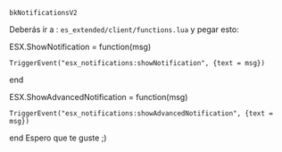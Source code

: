`bkNotificationsV2`

Deberás ir a : `es_extended/client/functions.lua` y pegar esto:

ESX.ShowNotification = function(msg)

    TriggerEvent("esx_notifications:showNotification", {text = msg})

end

ESX.ShowAdvancedNotification = function(msg)

	TriggerEvent("esx_notifications:showAdvancedNotification", {text = msg})
end
Espero que te guste ;)
